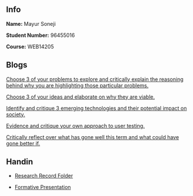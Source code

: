 ## Info

**Name:** Mayur Soneji

**Student Number:** 96455016

**Course:** WEB14205


## Blogs

[Choose 3 of your problems to explore and critically explain the reasoning behind why you are highlighting those particular problems.](https://medium.com/@m.soneji98/choose-3-of-your-problems-to-explore-and-critically-explain-the-reasoning-behind-why-you-are-b52872f15334) 

[Choose 3 of your ideas and elaborate on why they are viable.](https://medium.com/@m.soneji98/choose-3-of-your-ideas-and-elaborate-on-why-they-are-viable-cf5f7e12d8db) 

[Identify and critique 3 emerging technologies and their potential impact on society.](https://medium.com/@m.soneji98/identify-and-critique-3-emerging-technologies-and-their-potential-impact-on-society-de5a32f96761)  

[Evidence and critique your own approach to user testing.](https://medium.com/@m.soneji98/evidence-and-critique-your-own-approach-to-user-testing-3e524e71065e)

[Critically reflect over what has gone well this term and what could have gone better if.](https://medium.com/@m.soneji98/critically-reflect-over-what-has-gone-well-this-term-and-what-could-have-gone-better-if-e4ae83313273) 

## Handin

- [Research Record Folder](https://docs.google.com/document/d/1qAmqxGdqkrAW-7r0_7DGUDsibn7anpqagYWQUhI80W8/edit?usp=sharing)

- [Formative Presentation](https://docs.google.com/presentation/d/13zjWjakwQYhYYWZ8hGRX3UWA041hoTmGI45CK_l43qI/edit?usp=sharing)